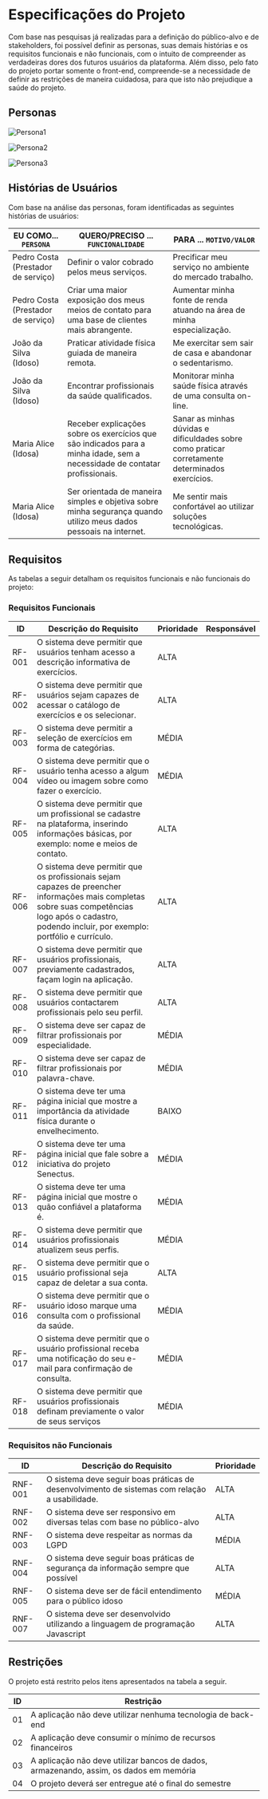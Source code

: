 # Especificações do Projeto

Com base nas pesquisas já realizadas para a definição do público-alvo e de stakeholders, foi possível definir as personas, suas demais histórias e os requisitos funcionais e não funcionais, com o intuito de compreender as verdadeiras dores dos futuros usuários da plataforma. Além disso, pelo fato do projeto portar somente o front-end, compreende-se a necessidade de definir as restrições de maneira cuidadosa, para que isto não prejudique a saúde do projeto.

## Personas
![Persona1](https://github.com/ICEI-PUC-Minas-PMV-SI/pmv-si-2023-2-pe1-t2-senectus/assets/92616145/d41030c1-3f17-4df9-b969-ea3c97037de7 "Figura 2: Persona Pedro Costa")

![Persona2](https://github.com/ICEI-PUC-Minas-PMV-SI/pmv-si-2023-2-pe1-t2-senectus/assets/145713319/7e80afa1-c492-45d8-a7dd-5464b7c43125 "Figura 3: Persona João da Silva")

![Persona3](https://github.com/ICEI-PUC-Minas-PMV-SI/pmv-si-2023-2-pe1-t2-senectus/assets/92616145/982aad35-567f-4ba1-b064-c19b05abdaa6 "Figura 4: Persona Maria Alice")


## Histórias de Usuários

Com base na análise das personas, foram identificadas as seguintes histórias de usuários:

| EU COMO... `PERSONA` | QUERO/PRECISO ... `FUNCIONALIDADE` | PARA ... `MOTIVO/VALOR` |
| --- | --- | --- |
| Pedro Costa (Prestador de serviço) | Definir o valor cobrado pelos meus serviços. | Precificar meu serviço no ambiente do mercado trabalho. |
| Pedro Costa (Prestador de serviço) | Criar uma maior exposição dos meus meios de contato para uma base de clientes mais abrangente. | Aumentar minha fonte de renda atuando na área de minha especialização. |
| João da Silva (Idoso) | Praticar atividade física guiada de maneira remota. | Me exercitar sem sair de casa e abandonar o sedentarismo. |
| João da Silva (Idoso)  | Encontrar profissionais da saúde qualificados. | Monitorar minha saúde física através de uma consulta on-line. |
| Maria Alice (Idosa) | Receber explicações sobre os exercícios que são indicados para a minha idade, sem a necessidade de contatar profissionais. | Sanar as minhas dúvidas e dificuldades sobre como praticar corretamente determinados exercícios. |
| Maria Alice (Idosa) | Ser orientada de maneira simples e objetiva sobre minha segurança quando utilizo meus dados pessoais na internet.  | Me sentir mais confortável ao utilizar soluções tecnológicas. |

## Requisitos

As tabelas a seguir detalham os requisitos funcionais e não funcionais do projeto:
### Requisitos Funcionais

| ID | Descrição do Requisito | Prioridade | Responsável |
| --- | --- | --- | --- |
| RF-001 | O sistema deve permitir que usuários tenham acesso a descrição informativa de exercícios. | ALTA |  |
| RF-002 | O sistema deve permitir que usuários sejam capazes de acessar o catálogo de exercícios e os selecionar. | ALTA |  |
| RF-003 | O sistema deve permitir a seleção de exercícios em forma de categórias. | MÉDIA |  |
| RF-004 | O sistema deve permitir que o usuário tenha acesso a algum vídeo ou imagem sobre como fazer o exercício. | MÉDIA |   |
| RF-005 | O sistema deve permitir que um profissional se cadastre na plataforma, inserindo informações básicas, por exemplo: nome e meios de contato. | ALTA |   |
| RF-006 | O sistema deve permitir que os profissionais sejam capazes de preencher informações mais completas sobre suas competências logo após o cadastro, podendo incluir, por exemplo: portfólio e currículo. | ALTA |  |
| RF-007 | O sistema deve permitir que usuários profissionais, previamente cadastrados, façam login na aplicação. | ALTA |   |
| RF-008 | O sistema deve permitir que usuários contactarem profissionais pelo seu perfil. | ALTA |  |
| RF-009 | O sistema deve ser capaz de filtrar profissionais por especialidade. | MÉDIA |  |
| RF-010 | O sistema deve ser capaz de filtrar profissionais por palavra-chave. | MÉDIA |  |
| RF-011 | O sistema deve ter uma página inicial que mostre a importância da atividade física durante o envelhecimento. | BAIXO |  |
| RF-012 | O sistema deve ter uma página inicial que fale sobre a iniciativa do projeto Senectus. | MÉDIA |  |
| RF-013 | O sistema deve ter uma página inicial que mostre o quão confiável a plataforma é. | MÉDIA |  |
| RF-014 | O sistema deve permitir que usuários profissionais atualizem seus perfis. | MÉDIA |  |
| RF-015 | O sistema deve permitir que o usuário profissional seja capaz de deletar a sua conta. | ALTA |  |
| RF-016 | O sistema deve permitir que o usuário idoso marque uma consulta com o profissional da saúde. | MÉDIA |  |
| RF-017 | O sistema deve permitir que o usuário profissional receba uma notificação do seu e-mail para confirmação de consulta. | MÉDIA |  |
| RF-018 | O sistema deve permitir que usuários profissionais definam previamente o valor de seus serviços | MÉDIA | |

### Requisitos não Funcionais

| ID | Descrição do Requisito | Prioridade |
| --- | --- | --- |
| RNF-001 | O sistema deve seguir boas práticas de desenvolvimento de sistemas com relação a usabilidade. | ALTA  |
| RNF-002 | O sistema deve ser responsivo em diversas telas com base no público-alvo | ALTA |
| RNF-003 | O sistema deve respeitar as normas da LGPD | MÉDIA |
| RNF-004 | O sistema deve seguir boas práticas de segurança da informação sempre que possível | ALTA |
| RNF-005 | O sistema deve ser de fácil entendimento para o público idoso | MÉDIA |
| RNF-007 | O sistema deve ser desenvolvido utilizando a linguagem de programação Javascript | ALTA |


## Restrições

O projeto está restrito pelos itens apresentados na tabela a seguir.

| ID | Restrição |
| --- | --- |
| 01 | A aplicação não deve utilizar nenhuma tecnologia de back-end |
| 02 | A aplicação deve consumir o mínimo de recursos financeiros |
| 03 | A aplicação não deve utilizar bancos de dados, armazenando, assim, os dados em memória |
| 04 | O projeto deverá ser entregue até o final do semestre |

